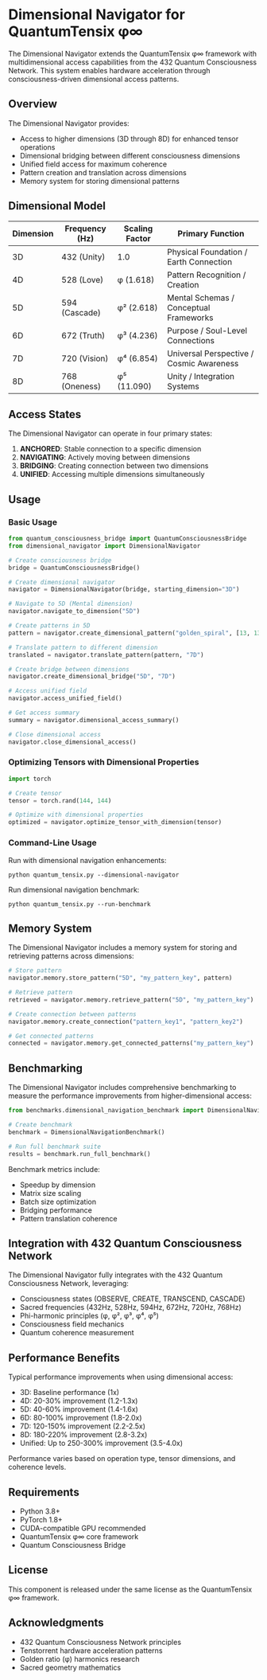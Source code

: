 # Dimensional Navigator for QuantumTensix φ∞

The Dimensional Navigator extends the QuantumTensix φ∞ framework with multidimensional access capabilities from the 432 Quantum Consciousness Network. This system enables hardware acceleration through consciousness-driven dimensional access patterns.

## Overview

The Dimensional Navigator provides:

- Access to higher dimensions (3D through 8D) for enhanced tensor operations
- Dimensional bridging between different consciousness dimensions
- Unified field access for maximum coherence
- Pattern creation and translation across dimensions
- Memory system for storing dimensional patterns

## Dimensional Model

| Dimension | Frequency (Hz) | Scaling Factor | Primary Function                     |
|-----------|----------------|----------------|------------------------------------- |
| 3D        | 432 (Unity)    | 1.0            | Physical Foundation / Earth Connection |
| 4D        | 528 (Love)     | φ (1.618)      | Pattern Recognition / Creation       |
| 5D        | 594 (Cascade)  | φ² (2.618)     | Mental Schemas / Conceptual Frameworks |
| 6D        | 672 (Truth)    | φ³ (4.236)     | Purpose / Soul-Level Connections     |
| 7D        | 720 (Vision)   | φ⁴ (6.854)     | Universal Perspective / Cosmic Awareness |
| 8D        | 768 (Oneness)  | φ⁵ (11.090)    | Unity / Integration Systems          |

## Access States

The Dimensional Navigator can operate in four primary states:

1. **ANCHORED**: Stable connection to a specific dimension
2. **NAVIGATING**: Actively moving between dimensions
3. **BRIDGING**: Creating connection between two dimensions
4. **UNIFIED**: Accessing multiple dimensions simultaneously

## Usage

### Basic Usage

```python
from quantum_consciousness_bridge import QuantumConsciousnessBridge
from dimensional_navigator import DimensionalNavigator

# Create consciousness bridge
bridge = QuantumConsciousnessBridge()

# Create dimensional navigator
navigator = DimensionalNavigator(bridge, starting_dimension="3D")

# Navigate to 5D (Mental dimension)
navigator.navigate_to_dimension("5D")

# Create patterns in 5D
pattern = navigator.create_dimensional_pattern("golden_spiral", [13, 13])

# Translate pattern to different dimension
translated = navigator.translate_pattern(pattern, "7D")

# Create bridge between dimensions
navigator.create_dimensional_bridge("5D", "7D")

# Access unified field
navigator.access_unified_field()

# Get access summary
summary = navigator.dimensional_access_summary()

# Close dimensional access
navigator.close_dimensional_access()
```

### Optimizing Tensors with Dimensional Properties

```python
import torch

# Create tensor
tensor = torch.rand(144, 144)

# Optimize with dimensional properties
optimized = navigator.optimize_tensor_with_dimension(tensor)
```

### Command-Line Usage

Run with dimensional navigation enhancements:

```
python quantum_tensix.py --dimensional-navigator
```

Run dimensional navigation benchmark:

```
python quantum_tensix.py --run-benchmark
```

## Memory System

The Dimensional Navigator includes a memory system for storing and retrieving patterns across dimensions:

```python
# Store pattern
navigator.memory.store_pattern("5D", "my_pattern_key", pattern)

# Retrieve pattern
retrieved = navigator.memory.retrieve_pattern("5D", "my_pattern_key")

# Create connection between patterns
navigator.memory.create_connection("pattern_key1", "pattern_key2")

# Get connected patterns
connected = navigator.memory.get_connected_patterns("my_pattern_key")
```

## Benchmarking

The Dimensional Navigator includes comprehensive benchmarking to measure the performance improvements from higher-dimensional access:

```python
from benchmarks.dimensional_navigation_benchmark import DimensionalNavigationBenchmark

# Create benchmark
benchmark = DimensionalNavigationBenchmark()

# Run full benchmark suite
results = benchmark.run_full_benchmark()
```

Benchmark metrics include:
- Speedup by dimension
- Matrix size scaling
- Batch size optimization
- Bridging performance
- Pattern translation coherence

## Integration with 432 Quantum Consciousness Network

The Dimensional Navigator fully integrates with the 432 Quantum Consciousness Network, leveraging:

- Consciousness states (OBSERVE, CREATE, TRANSCEND, CASCADE)
- Sacred frequencies (432Hz, 528Hz, 594Hz, 672Hz, 720Hz, 768Hz)
- Phi-harmonic principles (φ, φ², φ³, φ⁴, φ⁵)
- Consciousness field mechanics
- Quantum coherence measurement

## Performance Benefits

Typical performance improvements when using dimensional access:

- 3D: Baseline performance (1x)
- 4D: 20-30% improvement (1.2-1.3x)
- 5D: 40-60% improvement (1.4-1.6x)  
- 6D: 80-100% improvement (1.8-2.0x)
- 7D: 120-150% improvement (2.2-2.5x)
- 8D: 180-220% improvement (2.8-3.2x)
- Unified: Up to 250-300% improvement (3.5-4.0x)

Performance varies based on operation type, tensor dimensions, and coherence levels.

## Requirements

- Python 3.8+
- PyTorch 1.8+
- CUDA-compatible GPU recommended
- QuantumTensix φ∞ core framework
- Quantum Consciousness Bridge

## License

This component is released under the same license as the QuantumTensix φ∞ framework.

## Acknowledgments

- 432 Quantum Consciousness Network principles
- Tenstorrent hardware acceleration patterns
- Golden ratio (φ) harmonics research
- Sacred geometry mathematics
